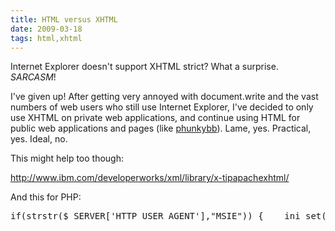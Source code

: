 ```yaml
---
title: HTML versus XHTML
date: 2009-03-18
tags: html,xhtml
---
```

Internet Explorer doesn't support XHTML strict? What a surprise. *SARCASM*!

I've given up! After getting very annoyed with document.write and the vast numbers of web users who still use Internet Explorer, I've decided to only use XHTML on private web applications, and continue using HTML for public web applications and pages (like <a href="http://www.phunkybb.com/">phunkybb</a>). Lame, yes. Practical, yes. Ideal, no.

This might help too though:

<a href="http://www.ibm.com/developerworks/xml/library/x-tipapachexhtml/" rel="nofollow">http://www.ibm.com/developerworks/xml/library/x-tipapachexhtml/</a>

And this for PHP:

<pre class="sh_php">
if(strstr($_SERVER['HTTP_USER_AGENT'],"MSIE")) {    ini_set('default_mimetype','text/html');} else {    ini_set('default_mimetype','application/xhtml+xml');}
</pre>


